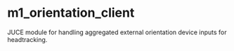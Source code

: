 # m1_orientation_client
JUCE module for handling aggregated external orientation device inputs for headtracking.